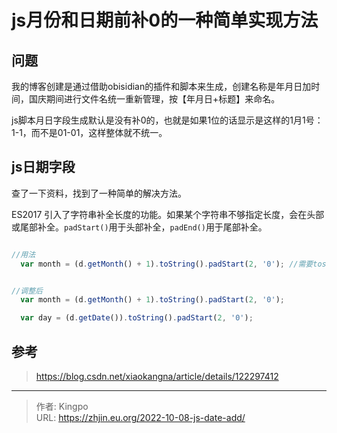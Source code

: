 # js月份和日期前补0的一种简单实现方法


<!--more-->

## 问题
我的博客创建是通过借助obisidian的插件和脚本来生成，创建名称是年月日加时间，国庆期间进行文件名统一重新管理，按【年月日+标题】来命名。

js脚本月日字段生成默认是没有补0的，也就是如果1位的话显示是这样的1月1号：1-1，而不是01-01，这样整体就不统一。

## js日期字段
查了一下资料，找到了一种简单的解决方法。

ES2017 引入了字符串补全长度的功能。如果某个字符串不够指定长度，会在头部或尾部补全。`padStart()`用于头部补全，`padEnd()`用于尾部补全。
 
 ```js

//用法
  var month = (d.getMonth() + 1).toString().padStart(2, '0'); //需要tosting转换；指头部需要俩位数，没有俩位数就补一个0


//调整后
  var month = (d.getMonth() + 1).toString().padStart(2, '0');

  var day = (d.getDate()).toString().padStart(2, '0');

```



## 参考
> https://blog.csdn.net/xiaokangna/article/details/122297412

---

> 作者: Kingpo  
> URL: https://zhjin.eu.org/2022-10-08-js-date-add/  

